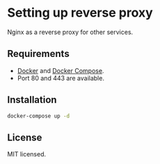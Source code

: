 # Setting up reverse proxy

Nginx as a reverse proxy for other services.

## Requirements

* [Docker](https://www.docker.com) and [Docker Compose](https://docs.docker.com/compose).
* Port 80 and 443 are available.

## Installation

```sh
docker-compose up -d
```

## License

MIT licensed.
